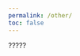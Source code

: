 ```yaml
---
permalink: /other/
toc: false
---
```


?????

<!---   Aside from economics, I'm also into art. 
I minored in studio art back in college, and was interested in music and visual arts from the Romantic era to the early 20th century.
Sadly, I rarely painted after I started grad school due to time constraints, but I've been trying to pratice piano as much as I can:sweat_smile:!

Below are some of my paintings.

{% include gallery id="gallery" layout="half" caption="xxx" %}
            -->

